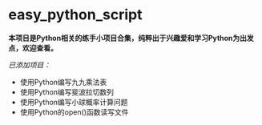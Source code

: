 # easy_python_script


**本项目是Python相关的练手小项目合集，纯粹出于兴趣爱和学习Python为出发点，欢迎查看。**

*已添加项目：*

- 使用Python编写九九乘法表
- 使用Python编写斐波拉切数列
- 使用Python编写小球概率计算问题
- 使用Python的open()函数读写文件
